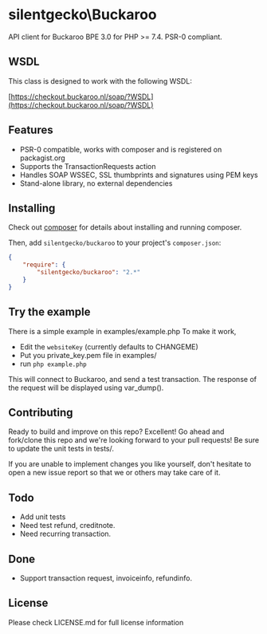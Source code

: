 # silentgecko\Buckaroo

API client for Buckaroo BPE 3.0 for PHP >= 7.4. PSR-0 compliant.

## WSDL

This class is designed to work with the following WSDL:

[https://checkout.buckaroo.nl/soap/?WSDL](https://checkout.buckaroo.nl/soap/?WSDL)

## Features

* PSR-0 compatible, works with composer and is registered on packagist.org
* Supports the TransactionRequests action
* Handles SOAP WSSEC, SSL thumbprints and signatures using PEM keys
* Stand-alone library, no external dependencies

## Installing

Check out [composer](http://www.getcomposer.org) for details about installing and running composer.

Then, add `silentgecko/buckaroo` to your project's `composer.json`:

```json
{
    "require": {
        "silentgecko/buckaroo": "2.*"
    }
}
```

## Try the example

There is a simple example in examples/example.php
To make it work, 
* Edit the `websiteKey` (currently defaults to CHANGEME)
* Put you private_key.pem file in examples/
* run `php example.php`

This will connect to Buckaroo, and send a test transaction. 
The response of the request will be displayed using var_dump().

## Contributing

Ready to build and improve on this repo? Excellent!
Go ahead and fork/clone this repo and we're looking forward to your pull requests!
Be sure to update the unit tests in tests/.

If you are unable to implement changes you like yourself, don't hesitate to
open a new issue report so that we or others may take care of it.

## Todo

* Add unit tests
* Need test refund, creditnote.
* Need recurring transaction.

## Done

* Support transaction request, invoiceinfo, refundinfo.

## License
Please check LICENSE.md for full license information


